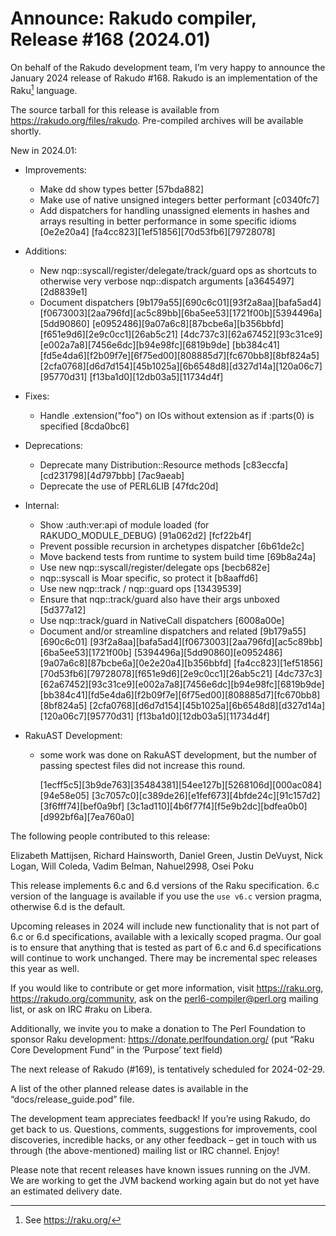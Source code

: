 # Announce: Rakudo compiler, Release #168 (2024.01)

On behalf of the Rakudo development team, I’m very happy to announce the
January 2024 release of Rakudo #168. Rakudo is an implementation of
the Raku[^1] language.

The source tarball for this release is available from
<https://rakudo.org/files/rakudo>.
Pre-compiled archives will be available shortly.

New in 2024.01:

+ Improvements:
    + Make dd show types better [57bda882]
    + Make use of native unsigned integers better performant [c0340fc7]
    + Add dispatchers for handling unassigned elements in hashes and arrays
      resulting in better performance in some specific idioms [0e2e20a4]
      [fa4cc823][1ef51856][70d53fb6][79728078]

+ Additions:
    + New nqp::syscall/register/delegate/track/guard ops as shortcuts
      to otherwise very verbose nqp::dispatch arguments [a3645497][2d8839e1]
    + Document dispatchers [9b179a55][690c6c01][93f2a8aa][bafa5ad4]
      [f0673003][2aa796fd][ac5c89bb][6ba5ee53][1721f00b][5394496a][5dd90860]
      [e0952486][9a07a6c8][87bcbe6a][b356bbfd][f651e9d6][2e9c0cc1][26ab5c21]
      [4dc737c3][62a67452][93c31ce9][e002a7a8][7456e6dc][b94e98fc][6819b9de]
      [bb384c41][fd5e4da6][f2b09f7e][6f75ed00][808885d7][fc670bb8][8bf824a5]
      [2cfa0768][d6d7d154][45b1025a][6b6548d8][d327d14a][120a06c7][95770d31]
      [f13ba1d0][12db03a5][11734d4f]

+ Fixes:
    + Handle .extension("foo") on IOs without extension as if :parts(0) is
      specified [8cda0bc6]

+ Deprecations:
    + Deprecate many Distribution::Resource methods [c83eccfa][cd231798][4d797bbb]
      [7ac9aeab]
    + Deprecate the use of PERL6LIB [47fdc20d]

+ Internal:
    + Show :auth:ver:api of module loaded (for RAKUDO_MODULE_DEBUG) [91a062d2]
      [fcf22b4f]
    + Prevent possible recursion in archetypes dispatcher [6b61de2c]
    + Move backend tests from runtime to system build time [69b8a24a]
    + Use new nqp::syscall/register/delegate ops [becb682e]
    + nqp::syscall is Moar specific, so protect it [b8aaffd6]
    + Use new nqp::track / nqp::guard ops [13439539]
    + Ensure that nqp::track/guard also have their args unboxed [5d377a12]
    + Use nqp::track/guard in NativeCall dispatchers [6008a00e]
    + Document and/or streamline dispatchers and related [9b179a55][690c6c01]
      [93f2a8aa][bafa5ad4][f0673003][2aa796fd][ac5c89bb][6ba5ee53][1721f00b]
      [5394496a][5dd90860][e0952486][9a07a6c8][87bcbe6a][0e2e20a4][b356bbfd]
      [fa4cc823][1ef51856][70d53fb6][79728078][f651e9d6][2e9c0cc1][26ab5c21]
      [4dc737c3][62a67452][93c31ce9][e002a7a8][7456e6dc][b94e98fc][6819b9de]
      [bb384c41][fd5e4da6][f2b09f7e][6f75ed00][808885d7][fc670bb8][8bf824a5]
      [2cfa0768][d6d7d154][45b1025a][6b6548d8][d327d14a][120a06c7][95770d31]
      [f13ba1d0][12db03a5][11734d4f]

+ RakuAST Development:
    + some work was done on RakuAST development, but the number of passing
      spectest files did not increase this round.

      [1ecff5c5][3b9de763][35484381][54ee127b][5268106d][000ac084][94e58e05]
      [3c7057c0][c389de26][e1fef673][4bfde24c][91c157d2][3f6fff74][bef0a9bf]
      [3c1ad110][4b6f77f4][f5e9b2dc][bdfea0b0][d992bf6a][7ea760a0]

The following people contributed to this release:

Elizabeth Mattijsen, Richard Hainsworth, Daniel Green, Justin DeVuyst,
Nick Logan, Will Coleda, Vadim Belman, Nahuel2998, Osei Poku

This release implements 6.c and 6.d versions of the Raku specification.
6.c version of the language is available if you use the `use v6.c`
version pragma, otherwise 6.d is the default.

Upcoming releases in 2024 will include new functionality that is not
part of 6.c or 6.d specifications, available with a lexically scoped
pragma. Our goal is to ensure that anything that is tested as part of
6.c and 6.d specifications will continue to work unchanged. There may
be incremental spec releases this year as well.

If you would like to contribute or get more information, visit
<https://raku.org>, <https://rakudo.org/community>, ask on the
<perl6-compiler@perl.org> mailing list, or ask on IRC #raku on Libera.

Additionally, we invite you to make a donation to The Perl Foundation
to sponsor Raku development: <https://donate.perlfoundation.org/>
(put “Raku Core Development Fund” in the ‘Purpose’ text field)

The next release of Rakudo (#169), is tentatively scheduled for 2024-02-29.

A list of the other planned release dates is available in the
“docs/release_guide.pod” file.

The development team appreciates feedback! If you’re using Rakudo, do
get back to us. Questions, comments, suggestions for improvements, cool
discoveries, incredible hacks, or any other feedback – get in touch with
us through (the above-mentioned) mailing list or IRC channel. Enjoy!

Please note that recent releases have known issues running on the JVM.
We are working to get the JVM backend working again but do not yet have
an estimated delivery date.

[^1]: See <https://raku.org/>
